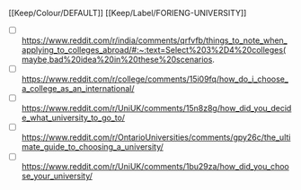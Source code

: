[[Keep/Colour/DEFAULT]] [[Keep/Label/FORIENG-UNIVERSITY]]

- [ ] https://www.reddit.com/r/india/comments/qrfvfb/things_to_note_when_applying_to_colleges_abroad/#:~:text=Select%203%2D4%20colleges(maybe,bad%20idea%20in%20these%20scenarios.
- [ ] https://www.reddit.com/r/college/comments/15i09fq/how_do_i_choose_a_college_as_an_international/
- [ ] https://www.reddit.com/r/UniUK/comments/15n8z8g/how_did_you_decide_what_university_to_go_to/
- [ ] https://www.reddit.com/r/OntarioUniversities/comments/gpy26c/the_ultimate_guide_to_choosing_a_university/
- [ ] https://www.reddit.com/r/UniUK/comments/1bu29za/how_did_you_choose_your_university/
